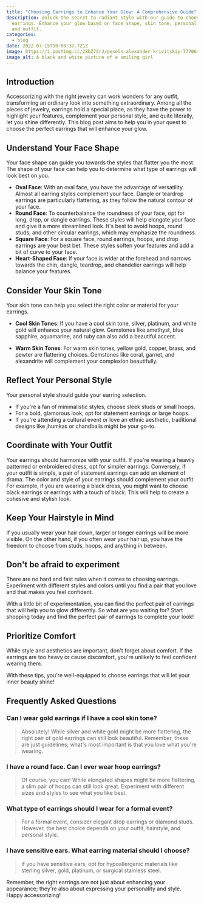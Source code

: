 ```yaml
---
title: "Choosing Earrings to Enhance Your Glow: A Comprehensive Guide"
description: Unlock the secret to radiant style with our guide to choosing
  earrings. Enhance your glow based on face shape, skin tone, personal style,
  and outfit.
categories:
  - blog
date: 2022-07-15T10:08:37.721Z
image: https://i.postimg.cc/28bZ75rJ/pexels-alexander-krivitskiy-7770640.jpg
image_alt: A black and white picture of a smiling girl
---
```

## Introduction

Accessorizing with the right jewelry can work wonders for any outfit, transforming an ordinary look into something extraordinary. Among all the pieces of jewelry, earrings hold a special place, as they have the power to highlight your features, complement your personal style, and quite literally, let you shine differently. This blog post aims to help you in your quest to choose the perfect earrings that will enhance your glow.

## Understand Your Face Shape

Your face shape can guide you towards the styles that flatter you the most. The shape of your face can help you to determine what type of earrings will look best on you.

*   **Oval Face**: With an oval face, you have the advantage of versatility. Almost all earring styles complement your face. Dangle or teardrop earrings are particularly flattering, as they follow the natural contour of your face.
*   **Round Face**: To counterbalance the roundness of your face, opt for long, drop, or dangle earrings. These styles will help elongate your face and give it a more streamlined look. It's best to avoid hoops, round studs, and other circular earrings, which may emphasize the roundness.
*   **Square Face**: For a square face, round earrings, hoops, and drop earrings are your best bet. These styles soften your features and add a bit of curve to your face.
*   **Heart-Shaped Face**: If your face is wider at the forehead and narrows towards the chin, dangle, teardrop, and chandelier earrings will help balance your features.

## Consider Your Skin Tone

Your skin tone can help you select the right color or material for your earrings.

* **Cool Skin Tones**: If you have a cool skin tone, silver, platinum, and white gold will enhance your natural glow. Gemstones like amethyst, blue sapphire, aquamarine, and ruby can also add a beautiful accent.

* **Warm Skin Tones**: For warm skin tones, yellow gold, copper, brass, and pewter are flattering choices. Gemstones like coral, garnet, and alexandrite will complement your complexion beautifully.

## Reflect Your Personal Style

Your personal style should guide your earring selection.

*   If you're a fan of minimalistic styles, choose sleek studs or small hoops.
*   For a bold, glamorous look, opt for statement earrings or large hoops.
*   If you're attending a cultural event or love an ethnic aesthetic, traditional designs like jhumkas or chandbalis might be your go-to.

## Coordinate with Your Outfit

Your earrings should harmonize with your outfit. If you're wearing a heavily patterned or embroidered dress, opt for simpler earrings. Conversely, if your outfit is simple, a pair of statement earrings can add an element of drama. The color and style of your earrings should complement your outfit. For example, if you are wearing a black dress, you might want to choose black earrings or earrings with a touch of black. This will help to create a cohesive and stylish look.

## Keep Your Hairstyle in Mind

If you usually wear your hair down, larger or longer earrings will be more visible. On the other hand, if you often wear your hair up, you have the freedom to choose from studs, hoops, and anything in between.

## Don't be afraid to experiment

There are no hard and fast rules when it comes to choosing earrings. Experiment with different styles and colors until you find a pair that you love and that makes you feel confident.

With a little bit of experimentation, you can find the perfect pair of earrings that will help you to glow differently. So what are you waiting for? Start shopping today and find the perfect pair of earrings to complete your look!

## Prioritize Comfort

While style and aesthetics are important, don't forget about comfort. If the earrings are too heavy or cause discomfort, you're unlikely to feel confident wearing them.

With these tips, you're well-equipped to choose earrings that will let your inner beauty shine!

## Frequently Asked Questions

### Can I wear gold earrings if I have a cool skin tone?

> Absolutely! While silver and white gold might be more flattering, the right pair of gold earrings can still look beautiful. Remember, these are just guidelines; what's most important is that you love what you're wearing.

### I have a round face. Can I ever wear hoop earrings?

> Of course, you can! While elongated shapes might be more flattering, a slim pair of hoops can still look great. Experiment with different sizes and styles to see what you like best.

### What type of earrings should I wear for a formal event?

> For a formal event, consider elegant drop earrings or diamond studs. However, the best choice depends on your outfit, hairstyle, and personal style.

### I have sensitive ears. What earring material should I choose?

> If you have sensitive ears, opt for hypoallergenic materials like sterling silver, gold, platinum, or surgical stainless steel.

Remember, the right earrings are not just about enhancing your appearance; they're also about expressing your personality and style. Happy accessorizing!